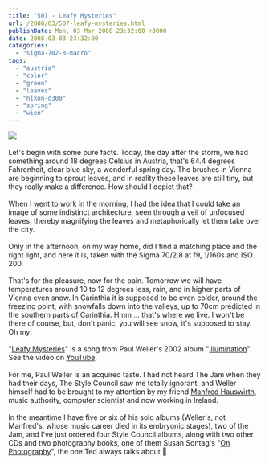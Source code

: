```yaml
---
title: "507 - Leafy Mysteries"
url: /2008/03/507-leafy-mysteries.html
publishDate: Mon, 03 Mar 2008 23:32:00 +0000
date: 2008-03-03 23:32:00
categories: 
  - "sigma-702-8-macro"
tags: 
  - "austria"
  - "color"
  - "green"
  - "leaves"
  - "nikon-d300"
  - "spring"
  - "wien"
---
```

<a href="https://d25zfm9zpd7gm5.cloudfront.net/1200x1200/2008/20080303_163812_nx_ps.jpg" target="_blank"><img src="https://d25zfm9zpd7gm5.cloudfront.net/0600x0600/2008/20080303_163812_nx_ps.jpg"/></a><br/><br/>Let's begin with some pure facts. Today, the day after the storm, we had something around 18 degrees Celsius in Austria, that's 64.4 degrees Fahrenheit, clear blue sky, a wonderful spring day. The brushes in Vienna are beginning to sprout leaves, and in reality these leaves are still tiny, but they really make a difference. How should I depict that?<br/><br/>When I went to work in the morning, I had the idea that I could take an image of some indistinct architecture, seen through a veil of unfocused leaves, thereby magnifying the leaves and metaphorically let them take over the city.<br/><br/>Only in the afternoon, on my way home, did I find a matching place and the right light, and here it is, taken with the Sigma 70/2.8 at f9, 1/160s and ISO 200.<br/><br/>That's for the pleasure, now for the pain. Tomorrow we will have temperatures around 10 to 12 degrees less, rain, and in higher parts of Vienna even snow. In Carinthia it is supposed to be even colder, around the freezing point, with snowfalls down into the valleys, up to 70cm predicted in the southern parts of Carinthia. Hmm ... that's where we live. I won't be there of course, but, don't panic, you will see snow, it's supposed to stay. Oh my!<br/><br/>"<a href="http://www.lyricstime.com/paul-weller-leafy-mysteries-lyrics.html" target="_blank">Leafy Mysteries</a>" is a song from Paul Weller's 2002 album "<a href="http://www.amazon.com/Illumination-Limited-w-Bonus-DVD/dp/B00007J4SZ" target="_blank">Illumination</a>". See the video on <a href="http://www.youtube.com/watch?v=y56caE0zN8w" target="_blank">YouTube</a>.<br/><br/>For me, Paul Weller is an acquired taste. I had not heard The Jam when they had their days, The Style Council saw me totally ignorant, and Weller himself had to be brought to my attention by my friend <a href="http://www.manfredhauswirth.org/" target="_blank">Manfred Hauswirth</a>, music authority, computer scientist and now working in Ireland. <br/><br/>In the meantime I have five or six of his solo albums (Weller's, not Manfred's, whose music career died in its embryonic stages), two of the Jam, and I've just ordered four Style Council albums, along with two other CDs and two photography books, one of them Susan Sontag's "<a href="http://www.amazon.com/Photography-Penguin-Modern-Classics/dp/0141187166" target="_blank">On Photography</a>", the one Ted always talks about 🙂
